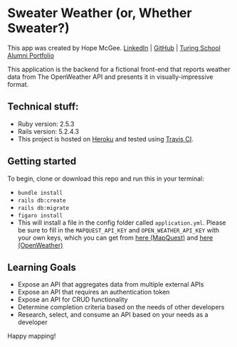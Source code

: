 # Sweater Weather (or, Whether Sweater?)

This app was created by Hope McGee.
[LinkedIn](linkedin.com/in/hope-mcgee) | [GitHub](github.com/users/hopesgit) | [Turing School Alumni Portfolio](https://alumni.turing.io/alumni/hope-mcgee)

This application is the backend for a fictional front-end that reports weather data from The OpenWeather API and presents it in visually-impressive format.

## Technical stuff:

* Ruby version: 2.5.3
* Rails version: 5.2.4.3
* This project is hosted on [Heroku](https://sweater-weather-hope.herokuapp.com/) and tested using [Travis CI](travis-ci.com).

## Getting started
To begin, clone or download this repo and run this in your terminal:
- `bundle install`
- `rails db:create`
- `rails db:migrate`
- `figaro install`
- This will install a file in the config folder called `application.yml`. Please be sure to fill in the `MAPQUEST_API_KEY` and `OPEN_WEATHER_API_KEY` with your own keys, which you can get from [here (MapQuest)](https://developer.mapquest.com/) and [here (OpenWeather)](https://openweathermap.org/api)

## Learning Goals
* Expose an API that aggregates data from multiple external APIs
* Expose an API that requires an authentication token
* Expose an API for CRUD functionality
* Determine completion criteria based on the needs of other developers
* Research, select, and consume an API based on your needs as a developer

Happy mapping!
